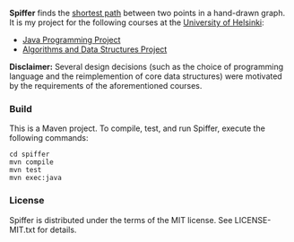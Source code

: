 **Spiffer** finds the [shortest path](http://en.wikipedia.org/wiki/Shortest_path_problem)
between two points in a hand-drawn graph. It is my project for the following
courses at the [University of Helsinki](http://www.cs.helsinki.fi/en):

* [Java Programming Project](http://www.cs.helsinki.fi/en/courses/58160/2013/s/a/3)
* [Algorithms and Data Structures Project](http://www.cs.helsinki.fi/en/courses/58161/2013/s/a/3)

**Disclaimer:** Several design decisions (such as the choice of programming
language and the reimplemention of core data structures) were motivated by the
requirements of the aforementioned courses.


### Build

This is a Maven project. To compile, test, and run Spiffer, execute the
following commands:

```
cd spiffer
mvn compile
mvn test
mvn exec:java
```


### License

Spiffer is distributed under the terms of the MIT license. See LICENSE-MIT.txt
for details.